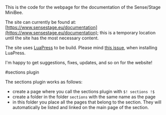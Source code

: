 This is the code for the webpage for the documentation of the Sense/Stage MiniBee.

The site can currently be found at: [https://www.sensestage.eu/documentation](https://www.sensestage.eu/documentation); this is a temporary location until the site has the most necessary content.

The site uses [LuaPress](https://github.com/Fizzadar/Luapress) to be build. Please mind [this issue](https://github.com/Fizzadar/Luapress/issues/17), when installing LuaPress.

I'm happy to get suggestions, fixes, updates, and so on for the website!


#sections plugin

The sections plugin works as follows:

- create a page where you call the sections plugin with ```$! sections !$```
- create a folder in the folder ```sections``` with the same name as the page
- in this folder you place all the pages that belong to the section. They will automatically be listed and linked on the main page of the section.